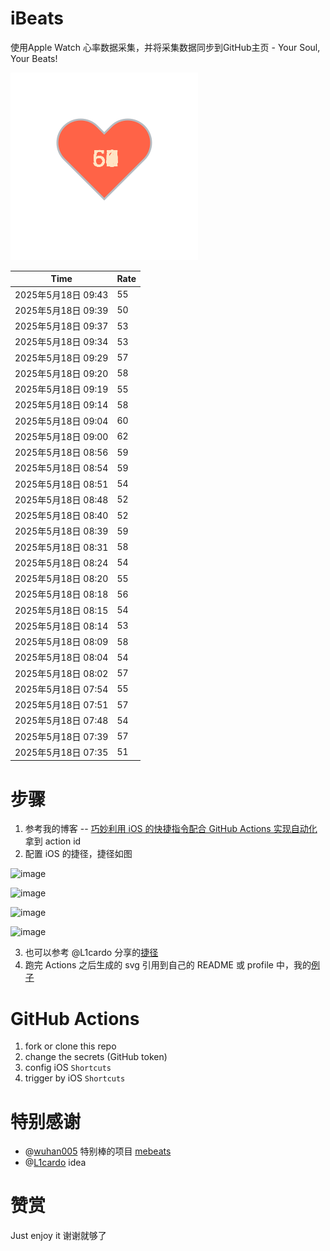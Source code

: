 # iBeats
使用Apple Watch 心率数据采集，并将采集数据同步到GitHub主页 - Your Soul, Your Beats!

![](./files/heart.svg)

<!--START_SECTION:my_heart_rate-->
| Time | Rate | 
 | ---- | ---- | 
| 2025年5月18日 09:43 | 55 |
| 2025年5月18日 09:39 | 50 |
| 2025年5月18日 09:37 | 53 |
| 2025年5月18日 09:34 | 53 |
| 2025年5月18日 09:29 | 57 |
| 2025年5月18日 09:20 | 58 |
| 2025年5月18日 09:19 | 55 |
| 2025年5月18日 09:14 | 58 |
| 2025年5月18日 09:04 | 60 |
| 2025年5月18日 09:00 | 62 |
| 2025年5月18日 08:56 | 59 |
| 2025年5月18日 08:54 | 59 |
| 2025年5月18日 08:51 | 54 |
| 2025年5月18日 08:48 | 52 |
| 2025年5月18日 08:40 | 52 |
| 2025年5月18日 08:39 | 59 |
| 2025年5月18日 08:31 | 58 |
| 2025年5月18日 08:24 | 54 |
| 2025年5月18日 08:20 | 55 |
| 2025年5月18日 08:18 | 56 |
| 2025年5月18日 08:15 | 54 |
| 2025年5月18日 08:14 | 53 |
| 2025年5月18日 08:09 | 58 |
| 2025年5月18日 08:04 | 54 |
| 2025年5月18日 08:02 | 57 |
| 2025年5月18日 07:54 | 55 |
| 2025年5月18日 07:51 | 57 |
| 2025年5月18日 07:48 | 54 |
| 2025年5月18日 07:39 | 57 |
| 2025年5月18日 07:35 | 51 |

<!--END_SECTION:my_heart_rate-->

# 步骤
1. 参考我的博客 -- [巧妙利用 iOS 的快捷指令配合 GitHub Actions 实现自动化](https://github.com/yihong0618/gitblog/issues/198) 拿到 action id
2. 配置 iOS 的捷径，捷径如图

![image](https://user-images.githubusercontent.com/15976103/122154218-0db0b480-ce97-11eb-93bb-5aec07c558dc.png)

![image](https://user-images.githubusercontent.com/15976103/122154236-186b4980-ce97-11eb-8e4b-70551a0391ae.png)

![image](https://user-images.githubusercontent.com/15976103/122154268-2d47dd00-ce97-11eb-902e-3acf292265a9.png)

![image](https://user-images.githubusercontent.com/15976103/122174055-fa144680-ceb4-11eb-9be2-3eb83cd516f7.png)

3. 也可以参考 @L1cardo 分享的[捷径](https://www.icloud.com/shortcuts/6ab6047b459c41ad822ad6b94b1c03d4)
4. 跑完 Actions 之后生成的 svg 引用到自己的 README 或 profile 中，我的[例子](https://github.com/yihong0618) 

# GitHub Actions

1. fork or clone this repo
2. change the secrets (GitHub token)
3. config iOS `Shortcuts` 
4. trigger by iOS `Shortcuts`

# 特别感谢
- @[wuhan005](https://github.com/wuhan005) 特别棒的项目 [mebeats](https://github.com/wuhan005/mebeats)
- @[L1cardo](https://github.com/L1cardo) idea

# 赞赏
Just enjoy it
谢谢就够了
